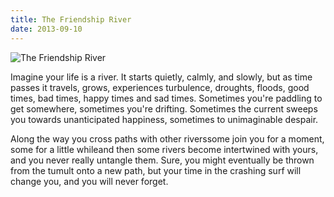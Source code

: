 ```yaml
---
title: The Friendship River
date: 2013-09-10
---
```


![The Friendship River](https://source.unsplash.com/LuQ2ex5HY3c/1600x900)

Imagine your life is a river. It starts quietly, calmly, and slowly, but as time passes it travels, grows, experiences turbulence, droughts, floods, good times, bad times, happy times and sad times. Sometimes you're paddling to get somewhere, sometimes you're drifting. Sometimes the current sweeps you towards unanticipated happiness, sometimes to unimaginable despair.

Along the way you cross paths with other riverssome join you for a moment, some for a little whileand then some rivers become intertwined with yours, and you never really untangle them. Sure, you might eventually be thrown from the tumult onto a new path, but your time in the crashing surf will change you, and you will never forget.